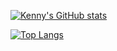 [![Kenny's GitHub stats](https://github-readme-stats.vercel.app/api?username=alibekkenny&show_icons=true&theme=dark)](https://github.com/anuraghazra/github-readme-stats)

[![Top Langs](https://github-readme-stats.vercel.app/api/top-langs/?username=alibekkenny&layout=compact&theme=dark)](https://github.com/anuraghazra/github-readme-stats)
